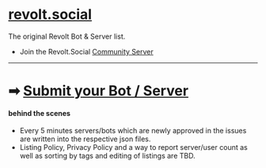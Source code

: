# [revolt.social](https://revolt.social)

The original Revolt Bot & Server list.
- Join the Revolt.Social [Community Server](https://nightly.revolt.chat/invite/SRTSjf0d) 

---

# ➡ [Submit your Bot / Server](https://github.com/RevoltSocial/lists/issues/new/choose)



#### behind the scenes
- Every 5 minutes servers/bots which are newly approved in the issues are written into the respective json files. 
- Listing Policy, Privacy Policy and a way to report server/user count as well as sorting by tags and editing of listings are TBD.
